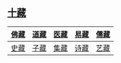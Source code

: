 ## [十藏](https://shizang.netlify.app/)

| [佛藏](https://shizang.netlify.app/#/十藏/佛藏/README) | [道藏](https://shizang.netlify.app/#/十藏/道藏/README) | [医藏](https://shizang.netlify.app/#/十藏/医藏/README) | [易藏](https://shizang.netlify.app/#/十藏/易藏/README) | [儒藏](https://shizang.netlify.app/#/十藏/儒藏/README) |
|---|---|---|---|---|
| [史藏](https://shizang.netlify.app/#/十藏/史藏/README) | [子藏](https://shizang.netlify.app/#/十藏/子藏/README) | [集藏](https://shizang.netlify.app/#/十藏/集藏/README) | [诗藏](https://shizang.netlify.app/#/十藏/诗藏/README) | [艺藏](https://shizang.netlify.app/#/十藏/艺藏/README) |
